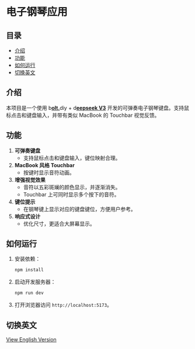 # 电子钢琴应用

## 目录

- [介绍](#介绍)
- [功能](#功能)
- [如何运行](#如何运行)
- [切换英文](#切换英文)

## 介绍

本项目是一个使用 b[**olt.**](https://github.com/stackblitz-labs/bolt.diy)diy + d[**eepseek V3**](https://www.deepseek.com/) 开发的可弹奏电子钢琴键盘。支持鼠标点击和键盘输入，并带有类似 MacBook 的 Touchbar 视觉反馈。

## 功能

1. **可弹奏键盘**
   - 支持鼠标点击和键盘输入，键位映射合理。
2. **MacBook 风格 Touchbar**
   - 按键时显示音符动画。
3. **增强视觉效果**
   - 音符以五彩斑斓的颜色显示，并逐渐消失。
   - Touchbar 上可同时显示多个按下的音符。
4. **键位提示**
   - 在钢琴键上显示对应的键盘键位，方便用户参考。
5. **响应式设计**
   - 优化尺寸，更适合大屏幕显示。

## 如何运行

1. 安装依赖：
   ```bash
   npm install
   ```
2. 启动开发服务器：
   ```bash
   npm run dev
   ```
3. 打开浏览器访问 `http://localhost:5173`。

## 切换英文

[View English Version](README.md)
